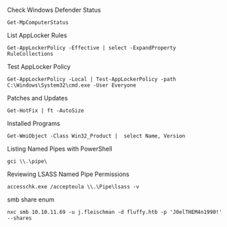 
 Check Windows Defender Status

```
Get-MpComputerStatus
```

List AppLocker Rules

```
Get-AppLockerPolicy -Effective | select -ExpandProperty RuleCollections
```

Test AppLocker Policy

```powershell-session
Get-AppLockerPolicy -Local | Test-AppLockerPolicy -path C:\Windows\System32\cmd.exe -User Everyone
```

 Patches and Updates
 
 ```powershell-session
Get-HotFix | ft -AutoSize
```

Installed Programs

```powershell-session
Get-WmiObject -Class Win32_Product |  select Name, Version
```

 Listing Named Pipes with PowerShell
 
 ```powershell-session
gci \\.\pipe\
```

 Reviewing LSASS Named Pipe Permissions
 
 ```cmd-session
accesschk.exe /accepteula \\.\Pipe\lsass -v
```


smb share enum 

```
nxc smb 10.10.11.69 -u j.fleischman -d fluffy.htb -p 'J0elTHEM4n1990!' --shares
```

